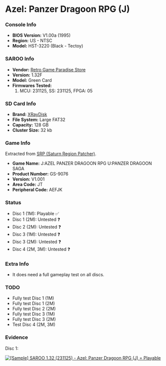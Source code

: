 # Azel: Panzer Dragoon RPG (J)

### Console Info

- <b>BIOS Version:</b> V1.00a (1995)
- <b>Region:</b> US - NTSC
- <b>Model:</b> HST-3220 (Black - Tectoy)

### SAROO Info

- <b>Vendor:</b> [Retro Game Paradise Store](https://s.click.aliexpress.com/e/_DlCqvfB)
- <b>Version:</b> 1.32F
- <b>Model:</b> Green Card
- <b>Firmwares Tested:</b>
  1. MCU: 231125, SS: 231125, FPGA: 05

### SD Card Info

- <b>Brand:</b> [XRayDisk](https://s.click.aliexpress.com/e/_DFQnFSH)
- <b>File System:</b> Large FAT32
- <b>Capacity:</b> 128 GB
- <b>Cluster Size:</b> 32 kb

### Game Info

Extracted from [SRP (Saturn Region Patcher)](https://segaxtreme.net/resources/saturn-region-patcher.81/download).

- <b>Game Name:</b> J:AZEL PANZER DRAGOON RPG U:PANZER DRAGOON SAGA
- <b>Product Number:</b> GS-9076
- <b>Version:</b> V1.001
- <b>Area Code:</b> JT
- <b>Peripheral Code:</b> AEFJK

### Status

- Disc 1 (1M): Playable :white_check_mark:
- Disc 1 (2M): Untested :question:
- Disc 2 (2M): Untested :question:
- Disc 3 (1M): Untested :question:
- Disc 3 (2M): Untested :question:
- Disc 4 (2M, 3M): Untested :question:

### Extra Info

- It does need a full gameplay test on all discs.

### TODO

- Fully test Disc 1 (1M)
- Fully test Disc 1 (2M)
- Fully test Disc 2 (2M)
- Fully test Disc 3 (1M)
- Fully test Disc 3 (2M)
- Test Disc 4 (2M, 3M)

### Evidence

Disc 1:

[![[Sample] SAROO 1.32 (231125) - Azel: Panzer Dragoon RPG (J) = Playable](https://img.youtube.com/vi/hvorfqrrevs/0.jpg)](https://www.youtube.com/watch?v=hvorfqrrevs)
